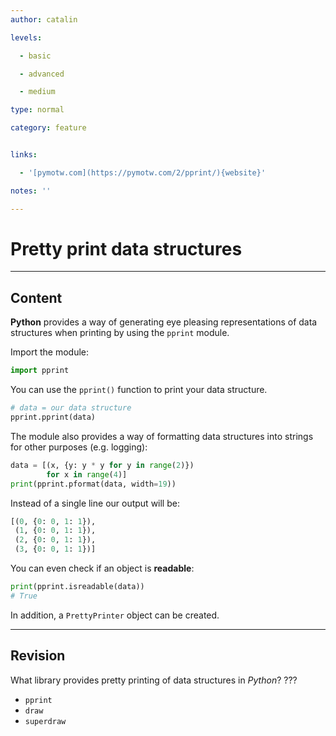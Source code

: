 ```yaml
---
author: catalin

levels:

  - basic

  - advanced

  - medium

type: normal

category: feature


links:

  - '[pymotw.com](https://pymotw.com/2/pprint/){website}'

notes: ''

---
```


# Pretty print data structures

---
## Content

**Python** provides a way of generating eye pleasing representations of data structures when printing by using the `pprint` module.

Import the module:
```python
import pprint
```

You can use the `pprint()` function to print your data structure.
```python
# data = our data structure
pprint.pprint(data)

```

The module also provides a way of formatting data structures into strings for other purposes (e.g. logging):
```python
data = [(x, {y: y * y for y in range(2)})
        for x in range(4)]
print(pprint.pformat(data, width=19))

```
Instead of a single line our output will be:
```python
[(0, {0: 0, 1: 1}),
 (1, {0: 0, 1: 1}),
 (2, {0: 0, 1: 1}),
 (3, {0: 0, 1: 1})]

```

You can even check if an object is **readable**:
```python
print(pprint.isreadable(data))
# True
```

In addition, a `PrettyPrinter` object can be created.

---
## Revision

What library provides pretty printing of data structures in *Python*? ???


* `pprint`
* `draw`
* `superdraw`

